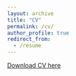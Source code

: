 ```yaml
---
layout: archive
title: "CV"
permalink: /cv/
author_profile: true
redirect_from:
  - /resume
---
```


[Download CV here](https://drive.google.com/file/d/1QcbA4Oe2aPUzuJyl-JKn9G-dcHP3_v12/view)

 